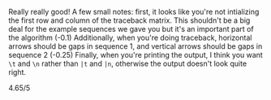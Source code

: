 Really really good! A few small notes: first, it looks like you're not intializing the first row and column of the traceback matrix. This shouldn't be a big deal for the example sequences we gave you but it's an important part of the algorithm (-0.1) Additionally, when you're doing traceback, horizontal arrows should be gaps in sequence 1, and vertical arrows should be gaps in sequence 2 (-0.25) Finally, when you're printing the output, I think you want `\t` and `\n` rather than `|t` and `|n`, otherwise the output doesn't look quite right.

4.65/5
